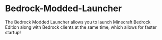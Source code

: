 # Bedrock-Modded-Launcher
The Bedrock Modded Launcher allows you to launch Minecraft Bedrock Edition along with Bedrock clients at the same time, which allows for faster startup!
